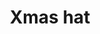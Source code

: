 ---
title: Xmas hat
index: 1
categories: stuff
description: Put on Sant caps by face detection.
link: //github.com/lqs469/X-mas-hat
---